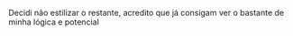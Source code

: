 Decidi não estilizar o restante, acredito que já consigam ver o bastante de minha lógica e potencial

